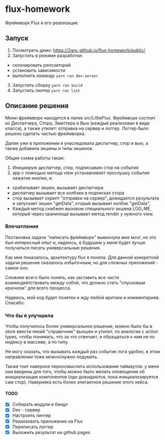 # flux-homework

Фреймворк Flux и его реализация.

## Запуск 

1. Посмотреть демо: https://2gnc.github.io/flux-homework/public/ 
2. Запустить в режиме разработки: 
  * склонировать репозиторий
  * установить зависимости
  * выполнить команду ```yarn run dev-server```
3. Запустить сборку ```yarn run build```  
3. Запустить линтер ```yarn run lint```


## Описание решения

Мини-фреймворк находится в папке src/LittleFlux. Фреймворк состоит из Диспатчера, Стора, Эмиттера и Вью (каждый реализован в виде класса), а также утилит: отправка на сервер и логгер. Логгер было решено сделать частью фреймворка.

Далее уже в приложении я унаследовала диспатчер, стор и вью, а также добавила экшены и типы экшенов.

Общяя схема работы такая: 
1. Инициирую диспатчер, стор, подписываю стор на события
2. app с помощью метода view устанавливает прослушку события нажатия кнопки, и: 
* срабатывает экшен, вызывает диспатчера
* диспатчер вызывает все колбэки в подписках стора
* стор вызывает скрипт "отправки на сервер", дожидается результата и запускает экшен "getData", кторый вызывает колбэк "getData",
* Каждый метод снабжен вызовом специального экшена LOG_ME, который через хранилище вызывает метод render у нужного view.

### Впечатления
Постановка задачи "написать фреймворк" вывихнула мне мозг, но это был интересный опыт и, надеюсь, в будушем у меня будет лучше получаться писать универсальные решения.

Как мне показалось, архитектуру flux я поняла. Для данной конкретной задачи решение оказалось избыточным, но для сложных приложений - самое оно.

Сложнее всего было понять, как заставить все части взаимодейтствовать между собой, что должно стать "спусковым крючком" для всего процесса.

Надеюсь, мой код будет понятен и жду любой критики и комментариев. Спасибо.

### Что бы я улучшила
Чтобы получилось более универсальное решение, можно было бы в store ввести некий "справочник" вьюшек и утилит, по аналогии с action types, чтобы понимать, что за что отвечает, и обращаться к ним не по индексу в массиве, а по типу.

Не могу сказать, что вызывать каждый раз событие лога удобно, в этом направлении тоже можно/нужно подумать.

Также тоит наверное переосмыслить использование таймаутов: у меня они введены для того, чтобы можно было желать оповещения об инициализации компонентов (оди дожидаются, пока инициализируется сам стор). Наверняка есть более элегантное решение этого кейса.

#### TODO

* [x] Собирать модули в бандл
* [x] Dev - сервер 
* [x] Настроить линтер
* [x] Реализовать приложение на Flux
* [x] Переписать логгер
* [x] Выложить результат на github pages
